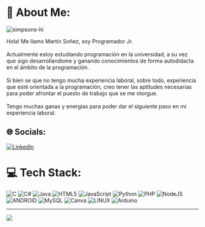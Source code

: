 # 💫 About Me:
![simpsons-hi](https://user-images.githubusercontent.com/132088584/235222184-2f7e8744-32eb-4b4e-9609-832837dd365a.gif)

Hola!
Me llamo Martín Soñez, soy Programador Jr. <br><br>Actualmente estoy estudiando programación en la universidad, a su vez que sigo desarrollandome y ganando conocimientos de forma autodidacta en el ámbito de la programación.<br><br>Si bien se que no tengo mucha experiencia laboral, sobre todo, experiencia que esté orientada a la programación, creo tener las aptitudes necesarias para poder afrontar el puesto de trabajo que se me otorgue.<br><br>Tengo muchas ganas y energias para poder dar el siguiente paso en mi experiencia laboral.


## 🌐 Socials:
[![LinkedIn](https://img.shields.io/badge/LinkedIn-%230077B5.svg?logo=linkedin&logoColor=white)](https://www.linkedin.com/in/martinexzzx/) 

# 💻 Tech Stack:
![C](https://img.shields.io/badge/c-%2300599C.svg?style=for-the-badge&logo=c&logoColor=white) ![C#](https://img.shields.io/badge/c%23-%23239120.svg?style=for-the-badge&logo=c-sharp&logoColor=white) ![Java](https://img.shields.io/badge/java-%23ED8B00.svg?style=for-the-badge&logo=java&logoColor=white) ![HTML5](https://img.shields.io/badge/html5-%23E34F26.svg?style=for-the-badge&logo=html5&logoColor=white) ![JavaScript](https://img.shields.io/badge/javascript-%23323330.svg?style=for-the-badge&logo=javascript&logoColor=%23F7DF1E) ![Python](https://img.shields.io/badge/python-3670A0?style=for-the-badge&logo=python&logoColor=ffdd54) ![PHP](https://img.shields.io/badge/php-%23777BB4.svg?style=for-the-badge&logo=php&logoColor=white) ![NodeJS](https://img.shields.io/badge/node.js-6DA55F?style=for-the-badge&logo=node.js&logoColor=white) ![ANDROID](https://img.shields.io/badge/android-%2320232a.svg?style=for-the-badge&logo=android&logoColor=%a4c639) ![MySQL](https://img.shields.io/badge/mysql-%2300f.svg?style=for-the-badge&logo=mysql&logoColor=white) ![Canva](https://img.shields.io/badge/Canva-%2300C4CC.svg?style=for-the-badge&logo=Canva&logoColor=white) ![LINUX](https://img.shields.io/badge/Linux-FCC624?style=for-the-badge&logo=linux&logoColor=black) ![Arduino](https://img.shields.io/badge/-Arduino-00979D?style=for-the-badge&logo=Arduino&logoColor=white)



---
[![](https://visitcount.itsvg.in/api?id=MartineXzzX&icon=2&color=0)](https://visitcount.itsvg.in)

<!-- Proudly created with GPRM ( https://gprm.itsvg.in ) -->
